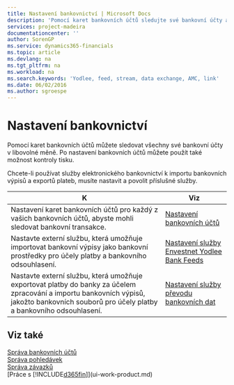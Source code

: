 ```yaml
---
title: Nastavení bankovnictví | Microsoft Docs
description: 'Pomocí karet bankovních účtů sledujte své bankovní účty a nastavujete bankovní zdroje, například Yodlee, k výměně dat.'
services: project-madeira
documentationcenter: ''
author: SorenGP
ms.service: dynamics365-financials
ms.topic: article
ms.devlang: na
ms.tgt_pltfrm: na
ms.workload: na
ms.search.keywords: 'Yodlee, feed, stream, data exchange, AMC, link'
ms.date: 06/02/2016
ms.author: sgroespe
---
```

# <a name="setting-up-banking"></a>Nastavení bankovnictví
Pomocí karet bankovních účtů můžete sledovat všechny své bankovní účty v libovolné měně. Po nastavení bankovních účtů můžete použít také možnost kontroly tisku.

Chcete-li používat služby elektronického bankovnictví k importu bankovních výpisů a exportů plateb, musíte nastavit a povolit příslušné služby.

| K | Viz |
| --- | --- |
| Nastavení karet bankovních účtů pro každý z vašich bankovních účtů, abyste mohli sledovat bankovní transakce. |[Nastavení bankovních účtů](bank-how-setup-bank-accounts.md) |
| Nastavte externí službu, která umožňuje importovat bankovní výpisy jako bankovní prostředky pro účely platby a bankovního odsouhlasení. |[Nastavení služby Envestnet Yodlee Bank Feeds](bank-how-setup-bank-statement-service.md) |
| Nastavte externí službu, která umožňuje exportovat platby do banky za účelem zpracování a importu bankovních výpisů, jakožto bankovních souborů pro účely platby a bankovního odsouhlasení. |[Nastavení služby převodu bankovních dat](bank-how-setup-bank-data-conversion-service.md) |

## <a name="see-also"></a>Viz také
[Správa bankovních účtů](bank-manage-bank-accounts.md)  
[Správa pohledávek](receivables-manage-receivables.md)  
[Správa závazků](payables-manage-payables.md)  
[Práce s [!INCLUDE[d365fin](includes/d365fin_md.md)]](ui-work-product.md)
